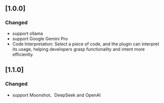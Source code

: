 <!-- Keep a Changelog guide -> https://keepachangelog.com -->

## [1.0.0]
### Changed
- support ollama
- support Google Gemini Pro
- Code Interpretation: Select a piece of code, and the plugin can interpret its usage, helping developers grasp functionality and intent more efficiently.

## [1.1.0]
### Changed
- support Moonshot、DeepSeek and OpenAI